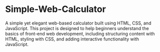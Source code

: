 # Simple-Web-Calculator
A simple yet elegant web-based calculator built using HTML, CSS, and JavaScript. This project is designed to help beginners understand the basics of front-end web development, including structuring content with HTML, styling with CSS, and adding interactive functionality with JavaScript.

